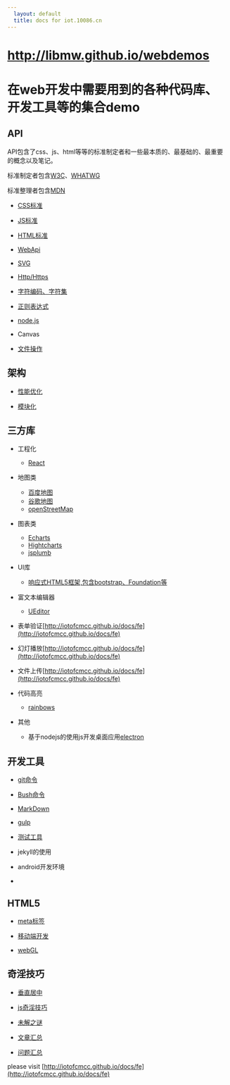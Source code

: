```yaml
---
  layout: default
  title: docs for iot.10086.cn
---
```

        
http://libmw.github.io/webdemos
===============

# 在web开发中需要用到的各种代码库、开发工具等的集合demo


## API

API包含了css、js、html等等的标准制定者和一些最本质的、最基础的、最重要的概念以及笔记。

标准制定者包含[W3C](http://www.w3.org/TR/#tr_Javascript_APIs)、[WHATWG](https://html.spec.whatwg.org/)

标准整理者包含[MDN](https://developer.mozilla.org/en/HTML)

* [CSS标准](api/css.html)

* [JS标准](api/js.html)

* [HTML标准](api/html.html)

* [WebApi](api/webapi.html)

* [SVG](api/svg.html)

* [Http/Https](api/http.html)

* [字符编码、字符集](api/encode.html)

* [正则表达式](api/reg.html)

* [node.js](api/nodejs.html)


* Canvas

* [文件操作](api/files.html)

## 架构

* [性能优化](architecture/performance.html)

* [模块化](architecture/module.html)




## 三方库

* 工程化

    * [React](lib/react.html)
    
* 地图类

    * [百度地图](lib/baidu-map.html)
    * [谷歌地图](lib/google-map.html)
    * [openStreetMap](lib/open-street-map.html)

* 图表类

    * [Echarts](lib/baidu-map.html)
    * [Hightcharts](lib/highcharts.html)
    * [jsplumb](lib/jsplumb.html)

* UI库
    * [响应式HTML5框架,包含bootstrap、Foundation等](http://www.imooc.com/article/1323)

* 富文本编辑器
    * [UEditor](lib/ueditor.html)

* 表单验证[http://iotofcmcc.github.io/docs/fe](http://iotofcmcc.github.io/docs/fe)

* 幻灯播放[http://iotofcmcc.github.io/docs/fe](http://iotofcmcc.github.io/docs/fe)

* 文件上传[http://iotofcmcc.github.io/docs/fe](http://iotofcmcc.github.io/docs/fe)

* 代码高亮

    * [rainbows](lib/rainbow.html)

* 其他

   * 基于nodejs的使用js开发桌面应用[electron](http://electron.atom.io/#built-on-electron)

## 开发工具

* [git命令](tool/git.html)

* [Bush命令](tool/bash.html)

* [MarkDown](tool/markdown.html)

* [gulp](tool/gulp.html)

* [测试工具](tool/test.html)

* jekyll的使用

* android开发环境

*

## HTML5

* [meta标签](h5/meta.html)

* [移动端开发](h5/mobile.html)

* [webGL](h5/webgl.html)


## 奇淫技巧

* [垂直居中](skill/vertical-middle.html)

* [js奇淫技巧](skill/vertical-middle.html)

* [未解之谜](skill/why.html)

* [文章汇总](skill/article.html)

* [问题汇总](skill/issue.html)


please visit [http://iotofcmcc.github.io/docs/fe](http://iotofcmcc.github.io/docs/fe)
